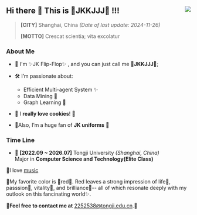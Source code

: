 ## Hi there 👋 This is 🎀JKKJJJ🎀 !!! <img align="right" src="https://komarev.com/ghpvc/?username=RayCorleone" />

> **[CITY]** Shanghai, China *(Date of last update: 2024-11-26)*
>
> **[MOTTO]** Crescat scientia; vita excolatur



### **About Me**

- 🍓 I'm ✨JK Flip-Flop✨ , and you can just call me 🎀**JKKJJJ**🎀;
- 🛠 I’m passionate about:  
  - Efficient Multi-agent System ✨
  - Data Mining 🚀
  - Graph Learning 🌈

- 🍕 I **really love cookies**! 🍪
- 🌈Also, I’m a huge fan of **JK uniforms** 🍭


### **Time Line**

- 🏫 **[2022.09 ~ 2026.07]** Tongji University _(Shanghai, China)_  
Major in **Computer Science and Technology(Elite Class)**





🧠I love [music](https://www.youtube.com/watch?v=HYsz1hP0BFo&list=RDMMHYsz1hP0BFo&index=1)

👑My favorite color is 🎀red🎀. Red leaves a strong impression of life🌟, passsion🚀, vitality🍭, and brilliance🌈-- all of which resonate deeply with my outlook on this fancinating world✨.

🥕**Feel free to contact me at** 2252538@tongji.edu.cn.🎈
